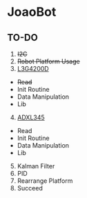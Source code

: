 # JoaoBot

## TO-DO
1. ~~I2C~~
2. ~~Robot Platform Usage~~
3. [L3G4200D](http://www.st.com/web/en/resource/technical/document/datasheet/CD00265057.pdf)
  * ~~Read~~
  * Init Routine
  * Data Manipulation
  * Lib
4. [ADXL345](http://www.analog.com/media/en/technical-documentation/data-sheets/ADXL345.pdf)
  * Read
  * Init Routine
  * Data Manipulation
  * Lib
5. Kalman Filter
6. PID
7. Rearrange Platform
8. Succeed
